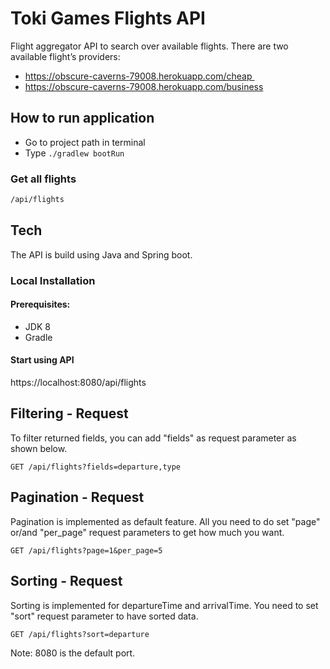 # Toki Games Flights API
Flight aggregator API to search over available flights. 
There are two available flight’s providers:
- https://obscure-caverns-79008.herokuapp.com/cheap 
- https://obscure-caverns-79008.herokuapp.com/business

## How to run application

- Go to project path in terminal
- Type `./gradlew bootRun`

### Get all flights
```sh
/api/flights
```
## Tech
The API is build using Java and Spring boot.
### Local Installation
#### Prerequisites:
- JDK 8
- Gradle

#### Start using API
https://localhost:8080/api/flights

## Filtering - Request
 
To filter returned fields, you can add "fields" as request parameter as shown below.
 
 `GET /api/flights?fields=departure,type`
 
## Pagination - Request
 
Pagination is implemented as default feature. All you need to do set "page" or/and "per_page" request parameters to get how much you want.
 
 `GET /api/flights?page=1&per_page=5`
  
## Sorting - Request
 
Sorting is implemented for departureTime and arrivalTime. You need to set "sort" request parameter to have sorted data.
 
 `GET /api/flights?sort=departure`  
 
Note: 8080 is the default port.
